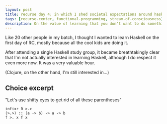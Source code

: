 ```yaml
---
layout: post
title: recurse day 4; in which I shed societal expectations around haskell
tags: [recurse-center, functional-programming, stream-of-consciousness]
description: On the value of learning that you don't want to do something.
---
```


Like 20 other people in my batch, I thought I wanted to learn Haskell on the first day of RC, mostly because all the cool kids are doing it.

After attending a single Haskell study group, it became breathtakingly clear that I'm not actually interested in learning Haskell, although I do respect it even more now. It was a very valuable hour.

(Clojure, on the other hand, I'm still interested in...)

## Choice excerpt

"Let's use shifty eyes to get rid of all these parentheses"

```
infixr 0 >.>
(>.>) :: (a -> b) -> a -> b
f >. x f x
```


